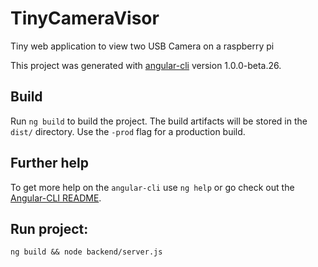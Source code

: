 # TinyCameraVisor

Tiny web application to view two USB Camera on a raspberry pi 

This project was generated with [angular-cli](https://github.com/angular/angular-cli) version 1.0.0-beta.26.

## Build

Run `ng build` to build the project. The build artifacts will be stored in the `dist/` directory. Use the `-prod` flag for a production build.

## Further help

To get more help on the `angular-cli` use `ng help` or go check out the [Angular-CLI README](https://github.com/angular/angular-cli/blob/master/README.md).

## Run project:

`ng build && node backend/server.js`
